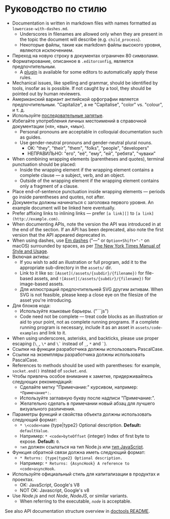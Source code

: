 # Руководство по стилю

* Documentation is written in markdown files with names formatted as `lowercase-with-dashes.md`. 
  * Underscores in filenames are allowed only when they are present in the topic the document will describe (e.g. `child_process`).
  * Некоторые файлы, такие как markdown файлы высокого уровня, являются исключением.
* Переход на новую строку в документах ограничен 80 символами.
* Форматирование, описанное в `.editorconfig`, является предпочтительным. 
  * A [plugin](http://editorconfig.org/#download) is available for some editors to automatically apply these rules.
* Mechanical issues, like spelling and grammar, should be identified by tools, insofar as is possible. If not caught by a tool, they should be pointed out by human reviewers.
* Американский вариант английской орфографии является предпочтительным. "Capitalize", а не "Capitalise", "color" vs. "colour", и т. д.
* Используйте [последовательные запятые](https://en.wikipedia.org/wiki/Serial_comma).
* Избегайте употребления личных местоимений в справочной документации («я», «вы», «мы»). 
  * Personal pronouns are acceptable in colloquial documentation such as guides.
  * Use gender-neutral pronouns and gender-neutral plural nouns. 
    * OK: "they", "their", "them", "folks", "people", "developers"
    * НЕПРАВИЛЬНО: "его", "её", "ему", "ей", "ребята", "чуваки"
* When combining wrapping elements (parentheses and quotes), terminal punctuation should be placed: 
  * Inside the wrapping element if the wrapping element contains a complete clause — a subject, verb, and an object.
  * Outside of the wrapping element if the wrapping element contains only a fragment of a clause.
* Place end-of-sentence punctuation inside wrapping elements — periods go inside parentheses and quotes, not after.
* Документы должны начинаться с заголовка первого уровня. An example document will be linked here eventually.
* Prefer affixing links to inlining links — prefer `[a link][]` to `[a link](http://example.com)`.
* When documenting APIs, note the version the API was introduced in at the end of the section. If an API has been deprecated, also note the first version that the API appeared deprecated in.
* When using dashes, use [Em dashes](https://en.wikipedia.org/wiki/Dash#Em_dash) ("—" or `Option+Shift+"-"` on macOS) surrounded by spaces, as per [The New York Times Manual of Style and Usage](https://en.wikipedia.org/wiki/The_New_York_Times_Manual_of_Style_and_Usage).
* Включая активы: 
  * If you wish to add an illustration or full program, add it to the appropriate sub-directory in the `assets/` dir.
  * Link to it like so: `[Asset](/assets/{subdir}/{filename})` for file-based assets, and `![Asset](/assets/{subdir}/{filename})` for image-based assets.
  * Для иллюстраций предпочтительней SVG другим активам. When SVG is not feasible, please keep a close eye on the filesize of the asset you're introducing.
* Для блоков кода: 
  * Используйте языковые барьеры. ("```js")
  * Code need not be complete — treat code blocks as an illustration or aid to your point, not as complete running programs. If a complete running program is necessary, include it as an asset in `assets/code-examples` and link to it.
* When using underscores, asterisks, and backticks, please use proper escaping (`\_`, `\*` and `` \` `` instead of `_`, `*` and `` ` ``).
* Ссылки на функции разработчика должны использовать PascalCase.
* Ссылки на экземпляры разработчика должны использовать PascalCase.
* References to methods should be used with parentheses: for example, `socket.end()` instead of `socket.end`.
* Чтобы привлечь особое внимание к заметке, придерживайтесь следующих рекомендаций: 
  * Сделайте метку "Примечание:" курсивом, например: `*Примечание*:`.
  * Используйте заглавную букву после надписи "Примечание:".
  * Желательно сделать в примечании новый абзац для лучшего визуального различения.
* Параметры функций и свойства объекта должны использовать следующий формат: 
  * `* \<code>name` {type|type2} Optional description. **Default:** `defaultValue`.</code>
  * Например: `* <code>byteOffset` {integer} Index of first byte to expose. **Default:** `0`.</code>
  * `тип` должен ссылаться на тип Node.js или [тип JavaScript](https://developer.mozilla.org/en-US/docs/Web/JavaScript/Guide/Grammar_and_types#Data_structures_and_types).
* Функция обратной связи должна иметь следующий формат: 
  * `* Returns: {type|type2} Optional description.`
  * Например: `* Returns: {AsyncHook} A reference to <code>asyncHook`.</code>
* Используйте официальный стиль для капитализации в продуктах и проектах. 
  * OK: JavaScript, Google's V8
  * NOT OK: Javascript, Google's v8
* Use *Node.js* and not *Node*, *NodeJS*, or similar variants. 
  * When referring to the executable, *`node`* is acceptable.

See also API documentation structure overview in [doctools README](../tools/doc/README.md).
